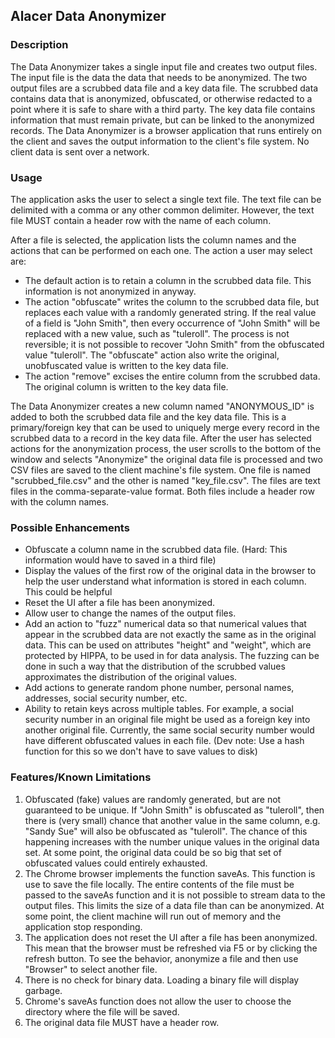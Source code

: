 ## Alacer Data Anonymizer 

### Description
 The Data Anonymizer takes a single input file and creates two output files. The input file is the data the data that needs to be anonymized. The two output files are a scrubbed data file and a key data file. The scrubbed data contains data that is anonymized, obfuscated, or otherwise redacted to a point where it is safe to share with a third party. The key data file contains information that must remain private, but can be linked to the anonymized records. The Data Anonymizer is a browser application that runs entirely on the client and saves the output information to the client's file system. No client data is sent over a network. 

### Usage

The application asks the user to select a single text file. The text file can be delimited with a comma or any other common delimiter. However, the text file MUST contain a header row with the name of each column. 

After a file is selected, the application lists the column names and the actions that can be performed on each one. The action a user may select are:

- The default action is to retain a column in the scrubbed data file. This information is not anonymized in anyway. 
- The action "obfuscate" writes the column to the scrubbed data file, but replaces each value with a randomly generated string. If the real value of a field is "John Smith", then every occurrence of "John Smith" will be replaced with a new value, such as "tuleroll". The process is not reversible; it is not possible to recover "John Smith" from the obfuscated value "tuleroll". The "obfuscate" action also write the original, unobfuscated value is written to the key data file.
- The action "remove" excises the entire column from the scrubbed data. The original column is written to the key data file.

The Data Anonymizer creates a new column named "ANONYMOUS_ID" is added to both the scrubbed data file and the key data file. This is a primary/foreign key that can be used to uniquely merge every record in the scrubbed data to a record in the key data file. 
After the user has selected actions for the anonymization process, the user scrolls to the bottom of the window and selects "Anonymize" the original data file is processed and two CSV files are saved to the client machine's file system. One file is named "scrubbed_file.csv" and the other is named "key_file.csv". The files are text files in the comma-separate-value format. Both files include a header row with the column names.

### Possible Enhancements

- Obfuscate a column name in the scrubbed data file. (Hard: This information would have to saved in a third file)
- Display the values of the first row of the original data in the browser to help the user understand what information is stored in each column. This could be helpful 
- Reset the UI after a file has been anonymized.
- Allow user to change the names of the output files.
- Add an action to "fuzz" numerical data so that numerical values that appear in the scrubbed data are not exactly the same as in the original data. This can be used on attributes "height" and "weight", which are protected by HIPPA, to be used in for data analysis. The fuzzing can be done in such a way that the  distribution of the scrubbed values approximates the distribution of the original values.
- Add actions to generate random phone number, personal names, addresses, social security number, etc. 
- Ability to retain keys across multiple tables. For example, a social security number in an original file might be used as a foreign key into another original file. Currently, the same social security number would have different obfuscated values in each file. (Dev note: Use a hash function for this so we don't have to save values to disk)

### Features/Known Limitations

1. Obfuscated (fake) values are randomly generated, but are not guaranteed to be unique. If "John Smith" is obfuscated as "tuleroll", then there is (very small) chance that another value in the same column, e.g. "Sandy Sue" will also be obfuscated as "tuleroll". The chance of this happening increases with the number unique values in the original data set. At some point, the original data could be so big that set of obfuscated values could entirely exhausted.
2. The Chrome browser implements the function saveAs. This function is use to save the file locally. The entire contents of the file must be passed to the saveAs function and it is not possible to stream data to the output files. This limits the size of a data file than can be anonymized. At some point, the client machine will run out of memory and the application stop responding.
3. The application does not reset the UI after a file has been anonymized. This mean that the browser must be refreshed via F5 or by clicking the refresh button. To see the behavior, anonymize a file and then use "Browser" to select another file.
4. There is no check for binary data. Loading a binary file will display garbage.
5. Chrome's saveAs function does not allow the user to choose the directory where the file will be saved.
6. The original data file MUST have a header row.
